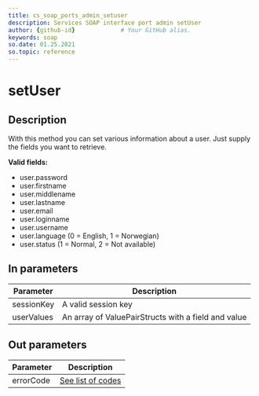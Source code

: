 ```yaml
---
title: cs_soap_ports_admin_setuser
description: Services SOAP interface port admin setUser
author: {github-id}             # Your GitHub alias.
keywords: soap
so.date: 01.25.2021
so.topic: reference
---
```


# setUser

## Description

With this method you can set various information about a user. Just supply the fields you want to retrieve.

**Valid fields:**

* user.password
* user.firstname
* user.middlename
* user.lastname
* user.email
* user.loginname
* user.username
* user.language (0 = English, 1 = Norwegian)
* user.status (1 = Normal, 2 = Not available)

## In parameters

| Parameter | Description |
|---|---|
| sessionKey | A valid session key |
| userValues | An array of ValuePairStructs with a field and value |

## Out parameters

| Parameter | Description |
|---|---|
| errorCode | [See list of codes][1] |

<!-- Referenced links -->
[1]: ../../error-codes.md
